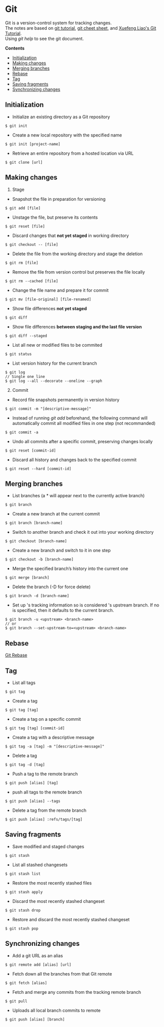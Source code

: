 # Git
Git is a version-control system for tracking changes.  
The notes are based on [git tutorial](https://git-scm.com/docs/gittutorial), [git cheet sheet](https://education.github.com/git-cheat-sheet-education.pdf), and [Xuefeng Liao's Git Tutorial](https://www.liaoxuefeng.com/wiki/896043488029600).  
Using _git help_ to see the git document.

**Contents**
* [Initialization](#initialization)
* [Making changes](#making-changes)
* [Merging branches](#merging-branches)
* [Rebase](#rebase)
* [Tag](#tag)
* [Saving fragments](#saving-fragments)
* [Synchronizing changes](#synchronizing-changes)

## Initialization
* Initialize an existing directory as a Git repository
```
$ git init
```
* Create a new local repository with the specified name
```
$ git init [project-name]
```
* Retrieve an entire repository from a hosted location via URL
```
$ git clone [url]
```


## Making changes
1. Stage
* Snapshot the file in preparation for versioning
```
$ git add [file]
```
* Unstage the file, but preserve its contents
```
$ git reset [file]
```
* Discard changes that **not yet staged** in working directory
```
$ git checkout -- [file]
```
* Delete the file from the working directory and stage the deletion
```
$ git rm [file]
```
* Remove the file from version control but preserves the file locally
```
$ git rm --cached [file]
```
* Change the file name and prepare it for commit
```
$ git mv [file-original] [file-renamed]
```
* Show file differences **not yet staged**
```
$ git diff
```
* Show file differences **between staging and the last file version**
```
$ git diff --staged
```
* List all new or modified files to be commited
```
$ git status
```
* List version history for the current branch
```
$ git log
// Single one line
$ git log --all --decorate --oneline --graph
```

2. Commit
* Record file snapshots permanently in version history
```
$ git commit -m "[descriptive-message]"
```
* Instead of running _git add_ beforehand, the following command will automatically commit all modified files in one step (not recommanded)
```
$ git commit -a
```
* Undo all commits after a specific commit, preserving changes locally
```
$ git reset [commit-id]
```
* Discard all history and changes back to the specified commit
```
$ git reset --hard [commit-id]
```


## Merging branches
* List branches (a * will appear next to the currently active branch)
```
$ git branch
```
* Create a new branch at the current commit
```
$ git branch [branch-name]
```
* Switch to another branch and check it out into your working directory
```
$ git checkout [branch-name]
```
* Create a new branch and switch to it in one step
```
$ git checkout -b [branch-name]
```
* Merge the specified branch’s history into the current one
```
$ git merge [branch]
```
* Delete the branch (-D for force delete)
```
$ git branch -d [branch-name]
```
* Set up <branch-name>'s tracking information so <upstream> is considered <branchname>'s upstream branch. If no <branch-name> is specified, then it defaults to the current branch.
```
$ git branch -u <upstream> <branch-name>
// or
$ git branch --set-upstream-to=<upstream> <branch-name>
```


## Rebase
[Git Rebase](https://www.atlassian.com/git/tutorials/rewriting-history/git-rebase)


## Tag
* List all tags
```
$ git tag
```
* Create a tag
```
$ git tag [tag]
```
* Create a tag on a specific commit
```
$ git tag [tag] [commit-id]
```
* Create a tag with a descriptive message
```
$ git tag -a [tag] -m "[descriptive-message]"
```
* Delete a tag
```
$ git tag -d [tag]
```
* Push a tag to the remote branch
```
$ git push [alias] [tag]
```
* push all tags to the remote branch
```
$ git push [alias] --tags
```
* Delete a tag from the remote branch
```
$ git push [alias] :refs/tags/[tag]
```


## Saving fragments
* Save modified and staged changes
```
$ git stash
```
* List all stashed changesets
```
$ git stash list
```
* Restore the most recently stashed files
```
$ git stash apply
```
* Discard the most recently stashed changeset
```
$ git stash drop
```
* Restore and discard the most recently stashed changeset
```
$ git stash pop
```


## Synchronizing changes
* Add a git URL as an alias
```
$ git remote add [alias] [url]
```
* Fetch down all the branches from that Git remote
```
$ git fetch [alias]
```
* Fetch and merge any commits from the tracking remote branch
```
$ git pull
```
* Uploads all local branch commits to remote
```
$ git push [alias] [branch]
```
